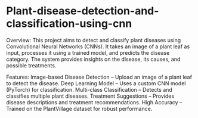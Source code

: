 # Plant-disease-detection-and-classification-using-cnn
Overview:
This project aims to detect and classify plant diseases using Convolutional Neural Networks (CNNs). It takes an image of a plant leaf as input, processes it using a trained model, and predicts the disease category. The system provides insights on the disease, its causes, and possible treatments.

Features:
Image-based Disease Detection – Upload an image of a plant leaf to detect the disease.
Deep Learning Model – Uses a custom CNN model (PyTorch) for classification.
Multi-class Classification – Detects and classifies multiple plant diseases.
Treatment Suggestions – Provides disease descriptions and treatment recommendations.
High Accuracy – Trained on the PlantVillage dataset for robust performance.

